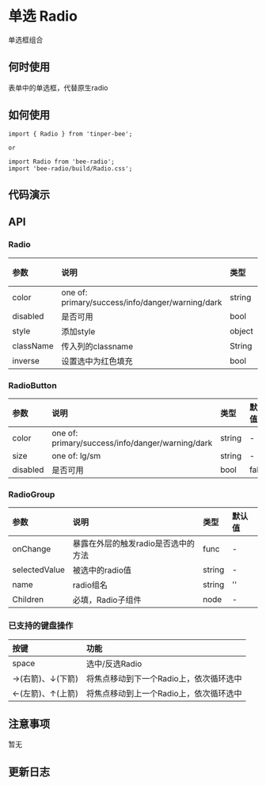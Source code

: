 # 单选 Radio

单选框组合

## 何时使用

表单中的单选框，代替原生radio

## 如何使用

```
import { Radio } from 'tinper-bee';

or

import Radio from 'bee-radio';
import 'bee-radio/build/Radio.css';

```

## 代码演示

## API

### Radio

|参数|说明|类型|默认值|
|:---|:----|:---|:------|
|color|one of: primary/success/info/danger/warning/dark|string|-|
|disabled|是否可用|bool|false|
| style  | 添加style | object| {} |
|className|传入列的classname|String	|-|
|inverse|设置选中为红色填充|bool|false|

### RadioButton

|参数|说明|类型|默认值|
|:---|:----|:---|:------|
|color|one of: primary/success/info/danger/warning/dark|string|-|
|size|one of: lg/sm|string|-|
|disabled|是否可用|bool|false|

### RadioGroup

|参数|说明|类型|默认值|
|:---|:----|:---|:------|
|onChange|暴露在外层的触发radio是否选中的方法|func|-|
|selectedValue|被选中的radio值|string|-|
|name|radio组名|string|''|
|Children|必填，Radio子组件|node|-|


### 已支持的键盘操作

|按键|功能|
|:---|:----|
|space |选中/反选Radio|
|→(右箭)、↓(下箭) |将焦点移动到下一个Radio上，依次循环选中|
|←(左箭)、↑(上箭) |将焦点移动到上一个Radio上，依次循环选中|

## 注意事项

暂无

## 更新日志
